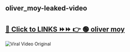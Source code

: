 
 ## oliver_moy-leaked-video 

# <h2><a href="https://clipsfans.com/oliver_moy&ref=git">🔗 Click to LINKS ⏩⏩ 👉 🟢 oliver moy </a></h2>

<a href="https://clipsfans.com/oliver_moy&ref=git" rel="nofollow" data-target="animated-image.originalLink"><img src="https://i.ibb.co.com/xMMVF88/686577567.gif" alt="Viral Video Original" style="max-width: 100%; display: inline-block;" data-target="animated-image.originalImage"></a>
